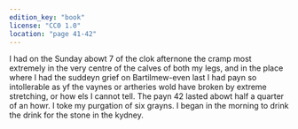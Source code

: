 ```yaml
---
edition_key: "book"
license: "CC0 1.0"
location: "page 41-42"
---
```

I had
on the Sunday abowt 7 of the clok afternone the cramp most
extremely in the very centre of the calves of both my legs, and in
the place where I had the suddeyn grief on Bartilmew-even last I
had payn so intollerable as yf the vaynes or artheries wold have
broken by extreme stretching, or how els I cannot tell. The payn
42 lasted abowt half a quarter of an howr. I toke my purgation of
six grayns. I began in the morning to drink the drink for the
stone in the kydney.
